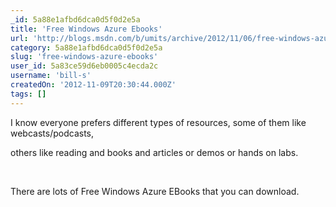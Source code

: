 ```yaml
---
_id: 5a88e1afbd6dca0d5f0d2e5a
title: 'Free Windows Azure Ebooks'
url: 'http://blogs.msdn.com/b/umits/archive/2012/11/06/free-windows-azure-ebooks.aspx'
category: 5a88e1afbd6dca0d5f0d2e5a
slug: 'free-windows-azure-ebooks'
user_id: 5a83ce59d6eb0005c4ecda2c
username: 'bill-s'
createdOn: '2012-11-09T20:30:44.000Z'
tags: []
---
```


I know everyone prefers different types of resources, some of them like webcasts/podcasts,

others like reading and books and articles or demos or hands on labs.

&nbsp;

There are lots of Free Windows Azure EBooks that you can download.
